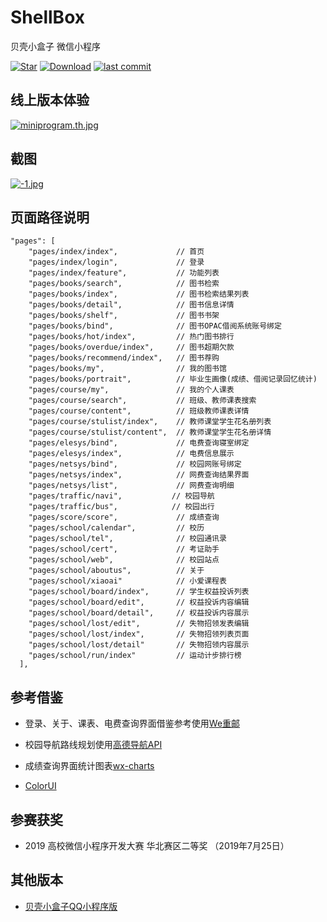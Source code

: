 # ShellBox

贝壳小盒子 微信小程序

[![Star](https://img.shields.io/badge/Star-Airmole-brightgreen.svg)](https://github.com/Airmole/ShellBox/stargazers)
[![Download](https://img.shields.io/badge/download-.zip-brightgreen.svg)](https://github.com/Airmole/ShellBox/archive/master.zip)
[![last commit](https://img.shields.io/badge/last%20commit-2021--08--22-green.svg)](https://github.com/Airmole/ShellBox/commits/master)


## 线上版本体验

[![miniprogram.th.jpg](https://upload-images.jianshu.io/upload_images/4697920-978a1204bd86e58c.png?imageMogr2/auto-orient/strip%7CimageView2/2/w/1240)](小程序体验码)


## 截图
[![-1.jpg](https://upload-images.jianshu.io/upload_images/4697920-dfebfcf8673fc144.png?imageMogr2/auto-orient/strip%7CimageView2/2/w/1240)](https://z4a.net/image/7NtGdH)

## 页面路径说明

```
"pages": [
    "pages/index/index",             // 首页
    "pages/index/login",             // 登录
    "pages/index/feature",           // 功能列表
    "pages/books/search",            // 图书检索
    "pages/books/index",             // 图书检索结果列表
    "pages/books/detail",            // 图书信息详情 
    "pages/books/shelf",             // 图书书架
    "pages/books/bind",              // 图书OPAC借阅系统账号绑定
    "pages/books/hot/index",         // 热门图书排行
    "pages/books/overdue/index",     // 图书超期欠款
    "pages/books/recommend/index",   // 图书荐购
    "pages/books/my",                // 我的图书馆
    "pages/books/portrait",          // 毕业生画像(成绩、借阅记录回忆统计)
    "pages/course/my",               // 我的个人课表
    "pages/course/search",           // 班级、教师课表搜索
    "pages/course/content",          // 班级教师课表详情
    "pages/course/stulist/index",    // 教师课堂学生花名册列表
    "pages/course/stulist/content",  // 教师课堂学生花名册详情
    "pages/elesys/bind",             // 电费查询寝室绑定
    "pages/elesys/index",            // 电费信息展示
    "pages/netsys/bind",             // 校园网账号绑定
    "pages/netsys/index",            // 网费查询结果界面
    "pages/netsys/list",             // 网费查询明细
    "pages/traffic/navi",           // 校园导航
    "pages/traffic/bus",            // 校园出行
    "pages/score/score",             // 成绩查询
    "pages/school/calendar",         // 校历
    "pages/school/tel",              // 校园通讯录
    "pages/school/cert",             // 考证助手
    "pages/school/web",              // 校园站点
    "pages/school/aboutus",          // 关于
    "pages/school/xiaoai"            // 小爱课程表
    "pages/school/board/index",      // 学生权益投诉列表
    "pages/school/board/edit",       // 权益投诉内容编辑
    "pages/school/board/detail",     // 权益投诉内容展示
    "pages/school/lost/edit",        // 失物招领发表编辑
    "pages/school/lost/index",       // 失物招领列表页面
    "pages/school/lost/detail"       // 失物招领内容展示
    "pages/school/run/index"         // 运动计步排行榜
  ],
```

## 参考借鉴

- 登录、关于、课表、电费查询界面借鉴参考使用[We重邮](https://github.com/mcc108/wecqupt)

- 校园导航路线规划使用[高德导航API](https://lbs.amap.com/)

- 成绩查询界面统计图表[wx-charts](https://github.com/xiaolin3303/wx-charts)

- [ColorUI](https://github.com/weilanwl/ColorUI)


## 参赛获奖

- 2019 高校微信小程序开发大赛 华北赛区二等奖 （2019年7月25日）

## 其他版本

- [贝壳小盒子QQ小程序版](https://github.com/Airmole/ShellBox_QApp)